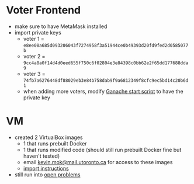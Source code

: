 # Voter Frontend
- make sure to have MetaMask installed
- import private keys
  - voter 1 = `e8ee08a685d093206043f7274958f3a51944ce0b49393d20fd9fed2d0585077b`
  - voter 2 = `9cc4a8a0f14d4d0eed655f750c6f02804e3e84398c0bb62e2f65dd177688dda9`
  - voter 3 = `74fb7a6276448df88029eb3e84b758dab9f9a6812349f8cfc9ec5bd14c20b6d1`
  - when adding more voters, modify [Ganache start script](https://github.com/Kevin-Mok/provotum-v2/blob/db154f413ae08fe2abfab75d7a516e929eefc1f0/ganache-pv.sh#L4) to 
    have the private key

# VM
- created 2 VirtualBox images
  - 1 that runs prebuilt Docker
  - 1 that runs modified code (should still run prebuilt 
    Docker fine but haven't tested)
  - email kevin.mok@mail.utoronto.ca for access to these 
    images
  - [import instructions](https://docs.oracle.com/en/virtualization/virtualbox/6.0/user/ovf.html)
- still run into [open problems](https://github.com/Kevin-Mok/provotum-v2/blob/docs/open-problems.md#docker-prebuilt)
